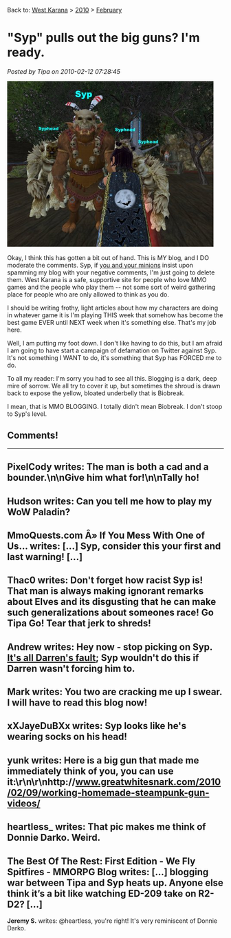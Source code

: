 Back to: [West Karana](/posts/westkarana.md) > [2010](/posts/2010/westkarana.md) > [February](./westkarana.md)
# "Syp" pulls out the big guns? I'm ready.

*Posted by Tipa on 2010-02-12 07:28:45*

![](../../../uploads/2010/02/syphead.jpg "Sypheads Unite")

Okay, I think this has gotten a bit out of hand. This is MY blog, and I DO moderate the comments. Syp, if [you and your minions](http://biobreak.wordpress.com/2010/02/11/low-blows-and-fancy-free/) insist upon spamming my blog with your negative comments, I'm just going to delete them. West Karana is a safe, supportive site for people who love MMO games and the people who play them -- not some sort of weird gathering place for people who are only allowed to think as you do.

I should be writing frothy, light articles about how my characters are doing in whatever game it is I'm playing THIS week that somehow has become the best game EVER until NEXT week when it's something else. That's my job here.

Well, I am putting my foot down. I don't like having to do this, but I am afraid I am going to have start a campaign of defamation on Twitter against Syp. It's not something I WANT to do, it's something that Syp has FORCED me to do.

To all my reader: I'm sorry you had to see all this. Blogging is a dark, deep mire of sorrow. We all try to cover it up, but sometimes the shroud is drawn back to expose the yellow, bloated underbelly that is Biobreak.

I mean, that is MMO BLOGGING. I totally didn't mean Biobreak. I don't stoop to Syp's level.

## Comments!
---
**PixelCody** writes: The man is both a cad and a bounder.\n\nGive him what for!\n\nTally ho!
---
**Hudson** writes: Can you tell me how to play my WoW Paladin?
---
**MmoQuests.com Â» If You Mess With One of Us&#8230;** writes: [...] Syp, consider this your first and last warning! [...]
---
**Thac0** writes: Don't forget how racist Syp is! That man is always making ignorant remarks about Elves and its disgusting that he can make such generalizations about someones race! Go Tipa Go! Tear that jerk to shreds!
---
**Andrew** writes: Hey now - stop picking on Syp.  <a href="http://commonsensegamer.com/?p=1637" rel="nofollow">It's all Darren's fault</a>; Syp wouldn't do this if Darren wasn't forcing him to.
---
**Mark** writes: You two are cracking me up I swear. I will have to read this blog now!
---
**xXJayeDuBXx** writes: Syp looks like he's wearing socks on his head!
---
**yunk** writes: Here is a big gun that made me immediately think of you, you can use it:\r\n\r\nhttp://www.greatwhitesnark.com/2010/02/09/working-homemade-steampunk-gun-videos/
---
**heartless_** writes: That pic makes me think of Donnie Darko. Weird.
---
**The Best Of The Rest: First Edition - We Fly Spitfires - MMORPG Blog** writes: [...] blogging war between Tipa and Syp heats up. Anyone else think it&#8217;s a bit like watching ED-209 take on R2-D2? [...]
---
**Jeremy S.** writes: @heartless, you're right!  It's very reminiscent of Donnie Darko.
